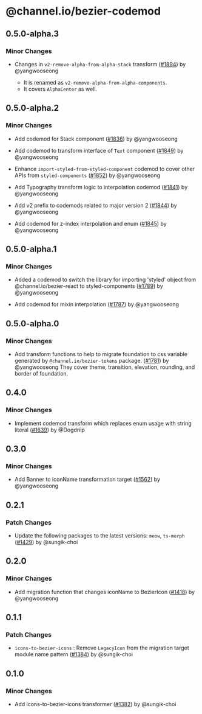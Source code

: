 # @channel.io/bezier-codemod

## 0.5.0-alpha.3

### Minor Changes

- Changes in `v2-remove-alpha-from-alpha-stack` transform ([#1894](https://github.com/channel-io/bezier-react/pull/1894)) by @yangwooseong

  - It is renamed as `v2-remove-alpha-from-alpha-components`.
  - It covers `AlphaCenter` as well.

## 0.5.0-alpha.2

### Minor Changes

- Add codemod for Stack component ([#1836](https://github.com/channel-io/bezier-react/pull/1836)) by @yangwooseong

- Add codemod to transform interface of `Text` component ([#1849](https://github.com/channel-io/bezier-react/pull/1849)) by @yangwooseong

- Enhance `import-styled-from-styled-component` codemod to cover other APIs from `styled-components` ([#1852](https://github.com/channel-io/bezier-react/pull/1852)) by @yangwooseong

- Add Typography transform logic to interpolation codemod ([#1841](https://github.com/channel-io/bezier-react/pull/1841)) by @yangwooseong

- Add v2 prefix to codemods related to major version 2 ([#1844](https://github.com/channel-io/bezier-react/pull/1844)) by @yangwooseong

- Add codemod for z-index interpolation and enum ([#1845](https://github.com/channel-io/bezier-react/pull/1845)) by @yangwooseong

## 0.5.0-alpha.1

### Minor Changes

- Added a codemod to switch the library for importing 'styled' object from @channel.io/bezier-react to styled-components ([#1789](https://github.com/channel-io/bezier-react/pull/1789)) by @yangwooseong

- Add codemod for mixin interpolation ([#1787](https://github.com/channel-io/bezier-react/pull/1787)) by @yangwooseong

## 0.5.0-alpha.0

### Minor Changes

- Add transform functions to help to migrate foundation to css variable generated by `@channel.io/bezier-tokens` package. ([#1781](https://github.com/channel-io/bezier-react/pull/1781)) by @yangwooseong
  They cover theme, transition, elevation, rounding, and border of foundation.

## 0.4.0

### Minor Changes

- Implement codemod transform which replaces enum usage with string literal ([#1639](https://github.com/channel-io/bezier-react/pull/1639)) by @Dogdriip

## 0.3.0

### Minor Changes

- Add Banner to iconName transformation target ([#1562](https://github.com/channel-io/bezier-react/pull/1562)) by @yangwooseong

## 0.2.1

### Patch Changes

- Update the following packages to the latest versions: `meow`, `ts-morph` ([#1429](https://github.com/channel-io/bezier-react/pull/1429)) by @sungik-choi

## 0.2.0

### Minor Changes

- Add migration function that changes iconName to BezierIcon ([#1418](https://github.com/channel-io/bezier-react/pull/1418)) by @yangwooseong

## 0.1.1

### Patch Changes

- `icons-to-bezier-icons` : Remove `LegacyIcon` from the migration target module name pattern ([#1384](https://github.com/channel-io/bezier-react/pull/1384)) by @sungik-choi

## 0.1.0

### Minor Changes

- Add icons-to-bezier-icons transformer ([#1382](https://github.com/channel-io/bezier-react/pull/1382)) by @sungik-choi
